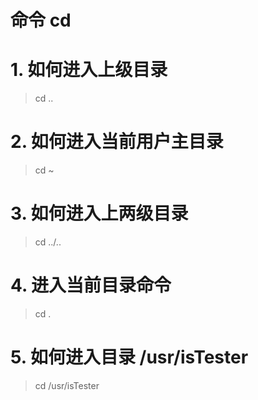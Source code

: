 # 命令 cd


# 1. 如何进入上级目录

>cd ..



# 2. 如何进入当前用户主目录

>cd ~



# 3. 如何进入上两级目录

>cd ../..



# 4. 进入当前目录命令

>cd .



# 5. 如何进入目录 /usr/isTester

>cd /usr/isTester
